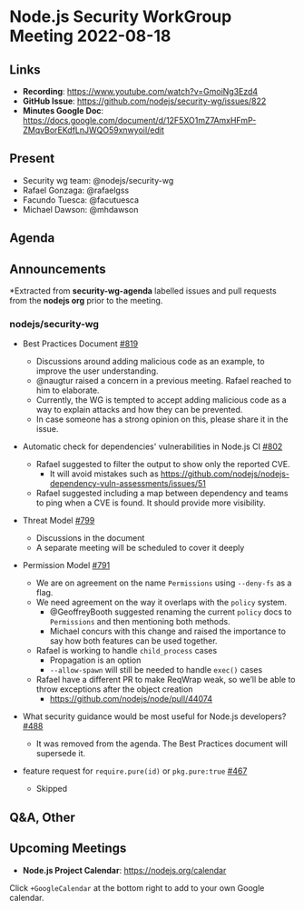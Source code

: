# Node.js  Security WorkGroup Meeting 2022-08-18

## Links

* **Recording**: https://www.youtube.com/watch?v=GmoiNg3Ezd4
* **GitHub Issue**: https://github.com/nodejs/security-wg/issues/822
* **Minutes Google Doc**: https://docs.google.com/document/d/12F5XO1mZ7AmxHFmP-ZMqvBorEKdfLnJWQO59xnwyoiI/edit

## Present

* Security wg team: @nodejs/security-wg
* Rafael Gonzaga: @rafaelgss
* Facundo Tuesca: @facutuesca
* Michael Dawson: @mhdawson

## Agenda

## Announcements

*Extracted from **security-wg-agenda** labelled issues and pull requests from the **nodejs org** prior to the meeting.

### nodejs/security-wg

* Best Practices Document [#819](https://github.com/nodejs/security-wg/issues/819)
  * Discussions around adding malicious code as an example, to improve the user understanding.
  * @naugtur raised a concern in a previous meeting. Rafael reached to him to elaborate.
  * Currently, the WG is tempted to accept adding malicious code as a way to explain attacks and how they can be prevented.
  * In case someone has a strong opinion on this, please share it in the issue.

* Automatic check for dependencies' vulnerabilities in Node.js CI [#802](https://github.com/nodejs/security-wg/issues/802)
  * Rafael suggested to filter the output to show only the reported CVE.
    * It will avoid mistakes such as https://github.com/nodejs/nodejs-dependency-vuln-assessments/issues/51
  * Rafael suggested including a map between dependency and teams to ping when a CVE is found. It should provide more visibility.

* Threat Model [#799](https://github.com/nodejs/security-wg/issues/799)
  * Discussions in the document
  * A separate meeting will be scheduled to cover it deeply

* Permission Model [#791](https://github.com/nodejs/security-wg/issues/791)
  * We are on agreement on the name `Permissions` using `--deny-fs` as a flag.
  * We need agreement on the way it overlaps with the `policy` system.
    * @GeoffreyBooth suggested renaming the current `policy` docs to `Permissions` and then mentioning both methods.
    * Michael concurs with this change and raised the importance to say how both features can be used together.
  * Rafael is working to handle `child_process` cases
      * Propagation is an option
      * `--allow-spawn` will still be needed to handle `exec()` cases
  * Rafael have a different PR to make ReqWrap weak, so we’ll be able to throw exceptions after the object creation
    * https://github.com/nodejs/node/pull/44074

* What security guidance would be most useful for Node.js developers? [#488](https://github.com/nodejs/security-wg/issues/488)
  * It was removed from the agenda. The Best Practices document will supersede it.

* feature request for `require.pure(id)` or `pkg.pure:true` [#467](https://github.com/nodejs/security-wg/issues/467)
  * Skipped

## Q&A, Other

## Upcoming Meetings

* **Node.js Project Calendar**: <https://nodejs.org/calendar>

Click `+GoogleCalendar` at the bottom right to add to your own Google calendar.
